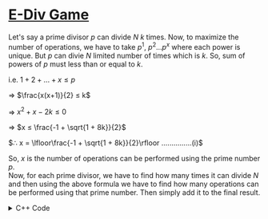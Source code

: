# [E-Div Game](https://atcoder.jp/contests/abc169/tasks/abc169_d?lang=en)

Let's say a prime divisor $p$ can divide $N$ $k$ times. Now, to maximize the number of operations, we have to take $p^1$, $p^2$...$p^x$ where each power is unique. But $p$ can divie $N$ limited number of times which is $k$. So, sum of powers of $p$ must less than or equal to $k$.

i.e. $1+2+...+x ≤ p$

=> $\frac{x(x+1)}{2} ≤ k$

=> $x^2 + x - 2k ≤ 0$

=> $x ≤ \frac{-1 + \sqrt{1 + 8k}}{2}$

$∴ x = \lfloor\frac{-1 + \sqrt{1 + 8k}}{2}\rfloor ...............(i)$

So, $x$ is the number of operations can be performed using the prime number $p$.<br> Now, for each prime divisor, we have to find how many times it can divide $N$ and then using the above formula we have to find how many operations can be performed using that prime number. Then simply add it to the final result.

<details>
<summary>C++ Code</summary>

```cpp
#include <bits/stdc++.h>

using namespace std;
using ll = long long;

#define fast_IO ios_base::sync_with_stdio(0), cin.tie(NULL);
#define all(x) x.begin(), x.end()

vector<ll> prime;
vector<bool> is_prime(1000005, true);

void sv()
{
    int n = 1000005;
    is_prime[0] = is_prime[1] = false;
    for (int i = 2; i*i <= n; i++)
    {
        if (is_prime[i] && i * i <= n)
        {
            for (int j = i * i; j <= n; j += i)
                is_prime[j] = false;
        }
    }
    for(int i = 2; i <= n; i++)
        if(is_prime[i]) prime.push_back(i);
}

ll calculate(ll n)
{
    int i = 0;
    ll ans = 0;
    while(n > 1 and i < prime.size() and prime[i]*prime[i] <= n)
    {
        int cnt = 0;
        while(n%prime[i] == 0)
        {
            cnt++;
            n /= prime[i];
        }
        ans += (-1 + sqrt(1+8*cnt))/2;
        i++;
    }
    if(n > 1) ans++;
    return ans;
}

int main()
{
    fast_IO;
    sv();
    ll n;
    cin >> n;
    cout << calculate(n);
    return 0;
}
```
</details>
